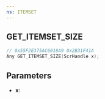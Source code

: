 ```yaml
---
ns: ITEMSET
---
```

## GET_ITEMSET_SIZE

```c
// 0x55F2E375AC6018A9 0x2B31F41A
Any GET_ITEMSET_SIZE(ScrHandle x);
```

## Parameters
* **x**:
